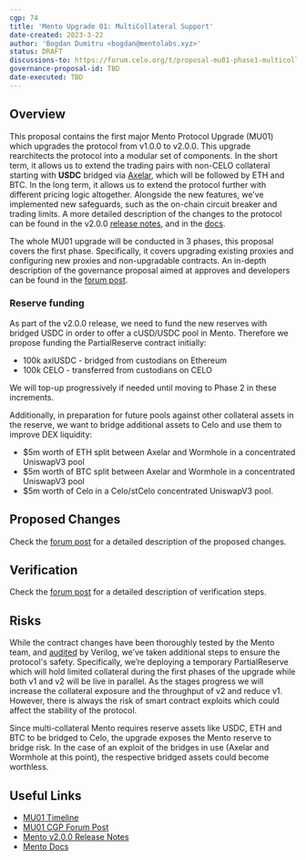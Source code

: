 ```yaml
---
cgp: 74
title: 'Mento Upgrade 01: MultiCollateral Support'
date-created: 2023-3-22
author: 'Bogdan Dumitru <bogdan@mentolabs.xyz>'
status: DRAFT
discussions-to: https://forum.celo.org/t/proposal-mu01-phase1-multicollateral-mento/5245
governance-proposal-id: TBD
date-executed: TBD
---
```

<!-- Please view another completed proposal for reference on filling the above section. It is important the type is correct eg Number, String -->


## Overview

This proposal contains the first major Mento Protocol Upgrade (MU01) which upgrades the protocol from v1.0.0 to v2.0.0. This upgrade rearchitects the protocol into a modular set of components. In the short term, it allows us to extend the trading pairs with non-CELO collateral starting with **USDC** bridged via [Axelar](https://axelar.network/), which will be followed by ETH and BTC. In the long term, it allows us to extend the protocol further with different pricing logic altogether. Alongside the new features, we’ve implemented new safeguards, such as the on-chain circuit breaker and trading limits. A more detailed description of the changes to the protocol can be found in the v2.0.0 [release notes](https://github.com/mento-protocol/mento-core/releases/tag/v2.0.0), and in the [docs](https://docs.mento.org).

The whole MU01 upgrade will be conducted in 3 phases, this proposal covers the first phase. Specifically, it covers upgrading existing proxies and configuring new proxies and non-upgradable contracts. An in-depth description of the governance proposal aimed at approves and developers can be found in the [forum post](https://forum.celo.org/t/proposal-mu01-phase1-multicollateral-mento/5245).

### Reserve funding

As part of the v2.0.0 release, we need to fund the new reserves with bridged USDC in order to offer a cUSD/USDC pool in Mento. Therefore we propose funding the PartialReserve contract initially:

- 100k axlUSDC - bridged from custodians on Ethereum
- 100k CELO - transferred from custodians on CELO

We will top-up progressively if needed until moving to Phase 2 in these increments.

Additionally, in preparation for future pools against other collateral assets in the reserve, we want to bridge additional assets to Celo and use them to improve DEX liquidity:

- $5m worth of ETH split between Axelar and Wormhole in a concentrated UniswapV3 pool
- $5m worth of BTC split between Axelar and Wormhole in a concentrated UniswapV3 pool
- $5m worth of Celo in a Celo/stCelo concentrated UniswapV3 pool.

## Proposed Changes

Check the [forum post](https://forum.celo.org/t/proposal-mu01-phase1-multicollateral-mento/5245) for a detailed description of the proposed changes.

## Verification

Check the [forum post](https://forum.celo.org/t/proposal-mu01-phase1-multicollateral-mento/5245) for a detailed description of verification steps.

## Risks

While the contract changes have been thoroughly tested by the Mento team, and [audited](https://www.verilog.solutions/audits/mento/) by Verilog, we’ve taken additional steps to ensure the protocol's safety. Specifically, we’re deploying a temporary PartialReserve which will hold limited collateral during the first phases of the upgrade while both v1 and v2 will be live in parallel. As the stages progress we will increase the collateral exposure and the throughput of v2 and reduce v1. However, there is always the risk of smart contract exploits which could affect the stability of the protocol.

Since multi-collateral Mento requires reserve assets like USDC, ETH and BTC to be bridged to Celo, the upgrade exposes the Mento reserve to bridge risk. In the case of an exploit of the bridges in use (Axelar and Wormhole at this point), the respective bridged assets could become worthless.
## Useful Links

* [MU01 Timeline](https://forum.celo.org/t/mento-upgrade-1-deployment-timeline/5219/4)
* [MU01 CGP Forum Post](https://forum.celo.org/t/proposal-mu01-phase1-multicollateral-mento/5245)
* [Mento v2.0.0 Release Notes](https://github.com/mento-protocol/mento-core/releases/tag/v2.0.0)
* [Mento Docs](https://docs.mento.org)
